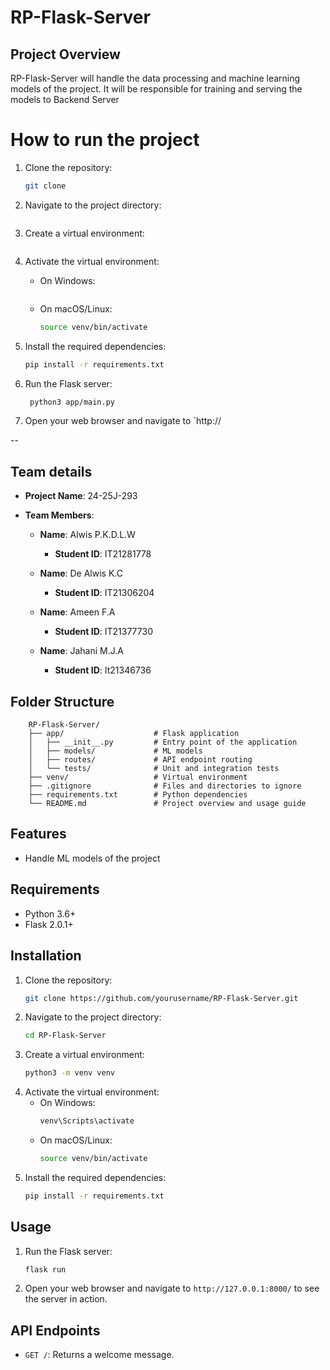 # RP-Flask-Server

## Project Overview

RP-Flask-Server will handle the data processing and machine learning models of the project. It will be responsible for training and serving the models to Backend Server

# How to run the project
1. Clone the repository:
    ```bash
    git clone

2. Navigate to the project directory:
    ```bash

3. Create a virtual environment:
    ```bash

4. Activate the virtual environment:
    - On Windows:
        ```bash

    - On macOS/Linux:
        ```bash
        source venv/bin/activate
        ```
          
5. Install the required dependencies:
    ```bash
    pip install -r requirements.txt
    ```
6. Run the Flask server:
    ```bash
     python3 app/main.py
    ```
7. Open your web browser and navigate to `http:// 

-- 
## Team details
- **Project Name**: 24-25J-293
- **Team Members**:

  - **Name**: Alwis P.K.D.L.W
    - **Student ID**: IT21281778

  - **Name**: De Alwis K.C
    - **Student ID**: IT21306204

  - **Name**: Ameen F.A 
    - **Student ID**: IT21377730

  - **Name**: Jahani M.J.A 
    - **Student ID**: It21346736

## Folder Structure

```
    RP-Flask-Server/
    ├── app/                    # Flask application
    │   ├── __init__.py         # Entry point of the application
    │   ├── models/             # ML models
    │   ├── routes/             # API endpoint routing
    │   └── tests/              # Unit and integration tests
    ├── venv/                   # Virtual environment
    ├── .gitignore              # Files and directories to ignore
    ├── requirements.txt        # Python dependencies
    └── README.md               # Project overview and usage guide
```

## Features

- Handle ML models of the project

## Requirements

- Python 3.6+
- Flask 2.0.1+

## Installation

1. Clone the repository:
    ```bash
    git clone https://github.com/yourusername/RP-Flask-Server.git
    ```
2. Navigate to the project directory:
    ```bash
    cd RP-Flask-Server
    ```
3. Create a virtual environment:
    ```bash
    python3 -m venv venv
    ```
4. Activate the virtual environment:
    - On Windows:
        ```bash
        venv\Scripts\activate
        ```
    - On macOS/Linux:
        ```bash
        source venv/bin/activate
        ```
5. Install the required dependencies:
    ```bash
    pip install -r requirements.txt
    ```

## Usage

1. Run the Flask server:
    ```bash
    flask run
    ```
2. Open your web browser and navigate to `http://127.0.0.1:8000/` to see the server in action.

## API Endpoints

- `GET /`: Returns a welcome message.
